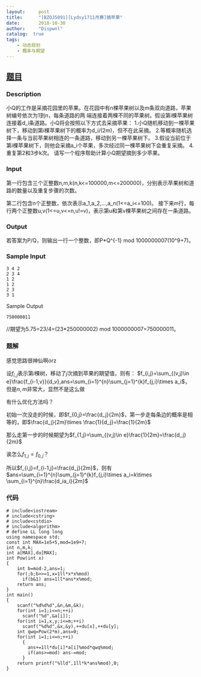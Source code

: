 ```yaml
---
layout:     post
title:      "[BZOJ5091][Lydsy1711月赛]摘苹果"
date:       2018-10-30
author:     "Dispwnl"
catalog:  true
tags:
    - 动态规划
    - 概率与期望
---
```

## [题目](https://www.lydsy.com/JudgeOnline/problem.php?id=5091)
### Description
小Q的工作是采摘花园里的苹果。在花园中有n棵苹果树以及m条双向道路，苹果树编号依次为1到n，每条道路的两
端连接着两棵不同的苹果树。假设第i棵苹果树连接着d_i条道路。小Q将会按照以下方式去采摘苹果：
1.小Q随机移动到一棵苹果树下，移动到第i棵苹果树下的概率为d_i/(2m)，但不在此采摘。
2.等概率随机选择一条与当前苹果树相连的一条道路，移动到另一棵苹果树下。
3.假设当前位于第i棵苹果树下，则他会采摘a_i个苹果，多次经过同一棵苹果树下会重复采摘。
4.重复第2和3步k次。
请写一个程序帮助计算小Q期望摘到多少苹果。
### Input
第一行包含三个正整数n,m,k(n,k<=100000,m<=200000)，分别表示苹果树和道路的数量以及重复步骤的次数。

第二行包含n个正整数，依次表示a_1,a_2,...,a_n(1<=a_i<=100)。
接下来m行，每行两个正整数u,v(1<=u,v<=n,u!=v)，表示第u和第v棵苹果树之间存在一条道路。
### Output
 若答案为P/Q，则输出一行一个整数，即P*Q^{-1} mod 1000000007(10^9+7)。

### Sample Input
```
3 4 2
2 3 4
1 2
1 2
2 3
3 1
```
Sample Output
```
750000011
```
//期望为5.75=23/4=(23*250000002) mod 1000000007=750000011。

### 题解
感觉思路很神仙啊orz

设$f_{i,j}$表示第$i$棵树，移动了$j$次摘到苹果的期望值，则有：
$f_{i,j}=\sum_{(v,j)\in e}\frac{f_{i-1,v}}{d_v},ans=\sum_{i=1}^{n}\sum_{j=1}^{k}f_{j,i}\times a_i$，但是$n,m$非常大，显然不是这么做

有什么优化方法吗？

初始一次没走的时候，即$f_{0,j}=\frac{d_j}{2m}$，第一步走每条边的概率是相等的，即$\frac{d_j}{2m}\times \frac{1}{d_j}=\frac{1}{2m}$

那么走第一步的时候期望为$f_{1,j}=\sum_{(v,j)\in e}\frac{1}{2m}=\frac{d_j}{2m}$

诶怎么$f_{1,j}=f_{0,j}$？

所以$f_{i,j}=f_{i-1,j}=\frac{d_j}{2m}$，则有$ans=\sum_{i=1}^{n}\sum_{j=1}^{k}f_{j,i}\times a_i=k\times \sum_{i=1}^{n}\frac{d_ia_i}{2m}$

### 代码
```
# include<iostream>
# include<cstring>
# include<cstdio>
# include<algorithm>
# define LL long long
using namespace std;
const int MAX=1e5+5,mod=1e9+7;
int n,m,k;
int a[MAX],du[MAX];
int Pow(int x)
{
    int b=mod-2,ans=1;
    for(;b;b>>=1,x=1ll*x*x%mod)
      if(b&1) ans=1ll*ans*x%mod;
    return ans;
}
int main()
{
    scanf("%d%d%d",&n,&m,&k);
    for(int i=1;i<=n;++i)
      scanf("%d",&a[i]);
    for(int i=1,x,y;i<=m;++i)
      scanf("%d%d",&x,&y),++du[x],++du[y];
    int qwq=Pow(2*m),ans=0;
    for(int i=1;i<=n;++i)
      {
        ans+=1ll*du[i]*a[i]%mod*qwq%mod;
        if(ans>=mod) ans-=mod;
      }
    return printf("%lld",1ll*k*ans%mod),0;
}
```
